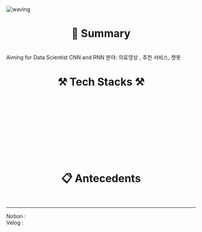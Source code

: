![waving](https://capsule-render.vercel.app/api?type=waving&height=200&animation=fadeIn&text=Leeuichan&fontAlign=70&fontAlignY=40&color=gradient)
 
 
 <h1 align="center"> 📝 Summary </h1>

</br>
Aiming for Data Scientist
CNN and RNN
분야: 의료영상 <classification, segmentation, detection>, 추천 서비스, 챗봇



<br/>


<h1 align="center"> ⚒️ Tech Stacks ⚒️ </h1>


<h1 align="center">

&nbsp;&nbsp;
 
&nbsp;

</h1>

<br/>


<h1 align="center"> 📋 Antecedents </h1>
</br>


---
Notion :  <br/>
Velog : 
